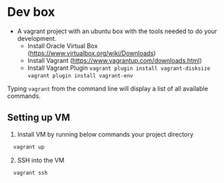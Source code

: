 # Dev box

- A vagrant project with an ubuntu box with the tools needed to do your development.
  - Install Oracle Virtual Box (https://www.virtualbox.org/wiki/Downloads)
  - Install Vagrant (https://www.vagrantup.com/downloads.html)
  - Install Vagrant Plugin
    `vagrant plugin install vagrant-disksize`
    `vagrant plugin install vagrant-env`

Typing `vagrant` from the command line will display a list of all available commands.

## Setting up VM

1. Install VM by running below commands your project directory

```bash
  vagrant up
```

2. SSH into the VM

```bash
  vagrant ssh
```

